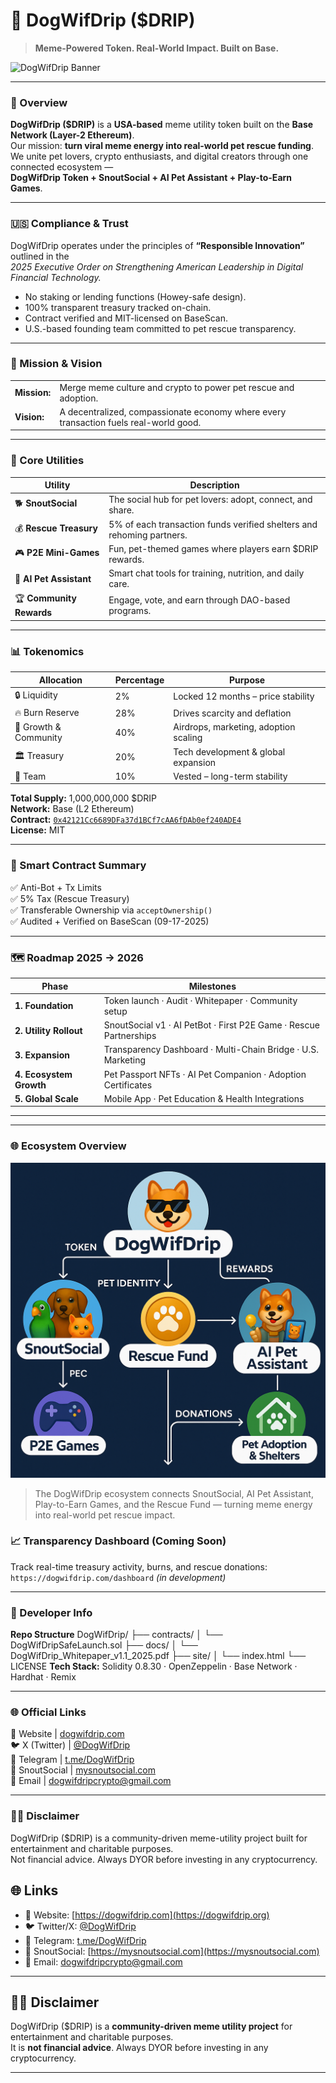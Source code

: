 # 🐶 DogWifDrip ($DRIP)
> **Meme-Powered Token. Real-World Impact. Built on Base.**

![DogWifDrip Banner](site/assets/banner.png)

---

### 🚀 Overview
**DogWifDrip ($DRIP)** is a **USA-based** meme utility token built on the **Base Network (Layer-2 Ethereum)**.  
Our mission: **turn viral meme energy into real-world pet rescue funding**.  
We unite pet lovers, crypto enthusiasts, and digital creators through one connected ecosystem —  
**DogWifDrip Token + SnoutSocial + AI Pet Assistant + Play-to-Earn Games**.

---

### 🇺🇸 Compliance & Trust
DogWifDrip operates under the principles of **“Responsible Innovation”** outlined in the  
*2025 Executive Order on Strengthening American Leadership in Digital Financial Technology.*  
- No staking or lending functions (Howey-safe design).  
- 100% transparent treasury tracked on-chain.  
- Contract verified and MIT-licensed on BaseScan.  
- U.S.-based founding team committed to pet rescue transparency.

---

### 🧭 Mission & Vision
| | |
|-|-|
| **Mission:** | Merge meme culture and crypto to power pet rescue and adoption. |
| **Vision:** | A decentralized, compassionate economy where every transaction fuels real-world good. |

---

### 🐾 Core Utilities
| Utility | Description |
|----------|--------------|
| 🐕 **SnoutSocial** | The social hub for pet lovers: adopt, connect, and share. |
| 💰 **Rescue Treasury** | 5% of each transaction funds verified shelters and rehoming partners. |
| 🎮 **P2E Mini-Games** | Fun, pet-themed games where players earn $DRIP rewards. |
| 🤖 **AI Pet Assistant** | Smart chat tools for training, nutrition, and daily care. |
| 🏆 **Community Rewards** | Engage, vote, and earn through DAO-based programs. |

---

### 📊 Tokenomics
| Allocation | Percentage | Purpose |
|-------------|-------------|----------|
| 🔒 Liquidity | 2% | Locked 12 months – price stability |
| 🔥 Burn Reserve | 28% | Drives scarcity and deflation |
| 🌱 Growth & Community | 40% | Airdrops, marketing, adoption scaling |
| 🏛 Treasury | 20% | Tech development & global expansion |
| 💎 Team | 10% | Vested – long-term stability |

**Total Supply:** 1,000,000,000 $DRIP  
**Network:** Base (L2 Ethereum)  
**Contract:** [`0x42121Cc6689DFa37d1BCf7cAA6fDAb0ef240ADE4`](https://basescan.org/address/0x42121Cc6689DFa37d1BCf7cAA6fDAb0ef240ADE4)  
**License:** MIT

---

### 🧠 Smart Contract Summary
✅ Anti-Bot + Tx Limits  
✅ 5% Tax (Rescue Treasury)  
✅ Transferable Ownership via `acceptOwnership()`  
✅ Audited + Verified on BaseScan (09-17-2025)

---

### 🗺 Roadmap 2025 → 2026
| Phase | Milestones |
|-------|-------------|
| **1. Foundation** | Token launch · Audit · Whitepaper · Community setup |
| **2. Utility Rollout** | SnoutSocial v1 · AI PetBot · First P2E Game · Rescue Partnerships |
| **3. Expansion** | Transparency Dashboard · Multi-Chain Bridge · U.S. Marketing |
| **4. Ecosystem Growth** | Pet Passport NFTs · AI Pet Companion · Adoption Certificates |
| **5. Global Scale** | Mobile App · Pet Education & Health Integrations |

---
---

### 🌐 Ecosystem Overview

![DogWifDrip Ecosystem Map](ecosystem-map.png)

> The DogWifDrip ecosystem connects SnoutSocial, AI Pet Assistant, Play-to-Earn Games, and the Rescue Fund — turning meme energy into real-world pet rescue impact.

### 📈 Transparency Dashboard (Coming Soon)
Track real-time treasury activity, burns, and rescue donations:  
`https://dogwifdrip.com/dashboard` *(in development)*

---

### 🧩 Developer Info
**Repo Structure**
DogWifDrip/
├── contracts/
│ └── DogWifDripSafeLaunch.sol
├── docs/
│ └── DogWifDrip_Whitepaper_v1.1_2025.pdf
├── site/
│ └── index.html
└── LICENSE
**Tech Stack:** Solidity 0.8.30 · OpenZeppelin · Base Network · Hardhat · Remix

---

### 🌐 Official Links
🐾 Website  |  [dogwifdrip.com](https://dogwifdrip.com)  
🐦 X (Twitter)  |  [@DogWifDrip](https://x.com/DogWifDrip)  
💬 Telegram  |  [t.me/DogWifDrip](https://t.me/DogWifDrip)  
🧩 SnoutSocial  |  [mysnoutsocial.com](https://mysnoutsocial.com)  
📧 Email  |  dogwifdripcrypto@gmail.com  

---

### 🐕‍🦺 Disclaimer
DogWifDrip ($DRIP) is a community-driven meme-utility project built for entertainment and charitable purposes.  
Not financial advice. Always DYOR before investing in any cryptocurrency.

## 🌐 Links

- 🐾 Website: [https://dogwifdrip.com](https://dogwifdrip.org)  
- 🐦 Twitter/X: [@DogWifDrip](https://x.com/DogWif_Drip)  
- 💬 Telegram: [t.me/DogWifDrip](https://t.me/DogWifDripcommunity)  
- 🧩 SnoutSocial: [https://mysnoutsocial.com](https://mysnoutsocial.com)  
- 📧 Email: dogwifdripcrypto@gmail.com  

---

## 🐕‍🦺 Disclaimer

DogWifDrip ($DRIP) is a **community-driven meme utility project** for entertainment and charitable purposes.  
It is **not financial advice**. Always DYOR before investing in any cryptocurrency.

---
